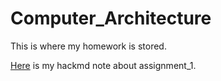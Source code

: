 # Computer_Architecture
This is where my homework is stored.

[Here](https://hackmd.io/@ShanHuang/r1rGEIula) is my hackmd note about assignment_1.

